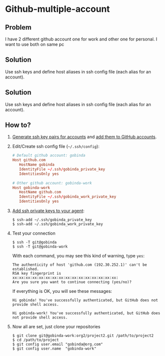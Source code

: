 # Github-multiple-account

## Problem
I have 2 different github account one for work and other one for personal. I want to use both on same pc

## Solution
Use ssh keys and define host aliases in ssh config file (each alias for an account).

## Solution
Use ssh keys and define host aliases in ssh config file (each alias for an account).

## How to?
1. [Generate ssh key pairs for accounts](https://help.github.com/articles/generating-a-new-ssh-key/) and [add them to GitHub accounts](https://help.github.com/articles/adding-a-new-ssh-key-to-your-github-account/).
2. Edit/Create ssh config file (`~/.ssh/config`):

   ```conf
   # Default github account: gobinda
   Host github.com
      HostName gobinda
      IdentityFile ~/.ssh/gobinda_private_key
      IdentitiesOnly yes
      
   # Other github account: gobinda-work
   Host gobinda-work
      HostName github.com
      IdentityFile ~/.ssh/gobinda_work_private_key
      IdentitiesOnly yes
   ```
   
3. [Add ssh private keys to your agent](https://help.github.com/articles/adding-a-new-ssh-key-to-the-ssh-agent/):

   ```shell
   $ ssh-add ~/.ssh/gobinda_private_key
   $ ssh-add ~/.ssh/gobinda_work_private_key
   ```

4. Test your connection

   ```shell
   $ ssh -T git@gobinda
   $ ssh -T git@gobinda-work
   ```

   With each command, you may see this kind of warning, type `yes`:

   ```shell
   The authenticity of host 'github.com (192.30.252.1)' can't be established.
   RSA key fingerprint is xx:xx:xx:xx:xx:xx:xx:xx:xx:xx:xx:xx:xx:xx:xx:xx:
   Are you sure you want to continue connecting (yes/no)?
   ```

   If everything is OK, you will see these messages:

   ```shell
   Hi gobinda! You've successfully authenticated, but GitHub does not provide shell access.
   ```
   
   ```shell
   Hi gobinda-work! You've successfully authenticated, but GitHub does not provide shell access.
   ```

5. Now all are set, just clone your repositories

   ```shell
   $ git clone git@gobinda-work:org2/project2.git /path/to/project2
   $ cd /path/to/project
   $ git config user.email "gobinda@org.com"
   $ git config user.name  "gobinda-work"
